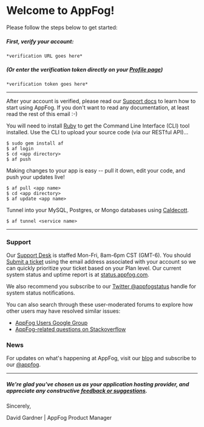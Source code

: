 # Welcome to AppFog!
Please follow the steps below to get started:

##### First, verify your account:
```
*verification URL goes here*
```
##### (Or enter the verification token directly on your [Profile page](https://console.appfog.com/#profile))
```
*verification token goes here*
```
* * *
After your account is verified, please read our [Support docs](https://docs.appfog.com) to learn how to start using AppFog. If you don't want to read any documentation, at least read the rest of this email :-)

You will need to install [Ruby](https://www.ruby-lang.org/en/installation) to get the Command Line Interface (CLI) tool installed. Use the CLI to upload your source code (via our RESTful API)...

 ```
$ sudo gem install af
$ af login
$ cd <app directory>
$ af push
```
Making changes to your app is easy -- pull it down, edit your code, and push your updates live!

```
$ af pull <app name>
$ cd <app directory>
$ af update <app name>
```
Tunnel into your MySQL, Postgres, or Mongo databases using [Caldecott](https://rubygems.org/gems/caldecott).

```
$ af tunnel <service name>
```
* * *
### Support
Our [Support Desk](http://support.appfog.com) is staffed Mon-Fri, 8am-6pm CST (GMT-6). You should [Submit a ticket](http://support.appfog.com) using the email address associated with your account so we can quickly prioritize your ticket based on your Plan level. Our current system status and uptime report is at [status.appfog.com](http://status.appfog.com). 

We also recommend you subscribe to our [Twitter @appfogstatus](https://twitter.com/@appfogstatus) handle for system status notifications. 

You can also search through these user-moderated forums to explore how other users may have resolved similar issues:
* [AppFog Users Google Group](https://groups.google.com/forum/#!forum/appfog-users)
* [AppFog-related questions on Stackoverflow](http://stackoverflow.com/search?q=appfog)

### News
For updates on what's happening at AppFog, visit our [blog](http://blog.appfog.com) and subscribe to our [@appfog](https://twitter.com/@appfog).
* * *
##### We're glad you've chosen us as your application hosting provider, and appreciate any constructive [feedback or suggestions](http://feedback.appfog.com/). 

Sincerely,

David Gardner | AppFog Product Manager

